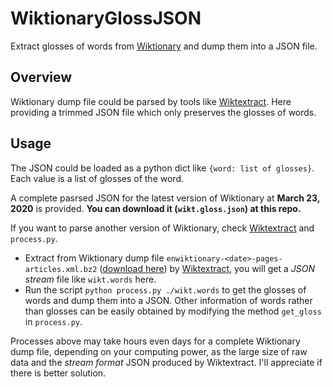 # WiktionaryGlossJSON
Extract glosses of words from [Wiktionary](https://en.wiktionary.org/wiki/Wiktionary:Main_Page) and dump them into a JSON file.

## Overview
Wiktionary dump file could be parsed by tools like [Wiktextract](https://github.com/tatuylonen/wiktextract). Here providing a trimmed JSON file which only preserves the glosses of words.

## Usage
The JSON could be loaded as a python dict like `{word: list of glosses}`. Each value is a list of glosses of the word.  

A complete pasrsed JSON for the latest version of Wiktionary at **March 23, 2020** is provided. **You can download it (`wikt.gloss.json`) at this repo.**

If you want to parse another version of Wiktionary, check [Wiktextract](https://github.com/tatuylonen/wiktextract) and `process.py`.

* Extract from Wiktionary dump file `enwiktionary-<date>-pages-articles.xml.bz2` ([download here](https://dumps.wikimedia.org/enwiktionary/)) by [Wiktextract](https://github.com/tatuylonen/wiktextract), you will get a *JSON stream* file like `wikt.words` here.
* Run the script `python process.py ./wikt.words` to get the glosses of words and dump them into a JSON. Other information of words rather than glosses can be easily obtained by modifying the method `get_gloss` in `process.py`.

Processes above may take hours even days for a complete Wiktionary dump file, depending on your computing power, as the large size of raw data and the *stream format* JSON produced by Wiktextract. I'll appreciate if there is better solution.

